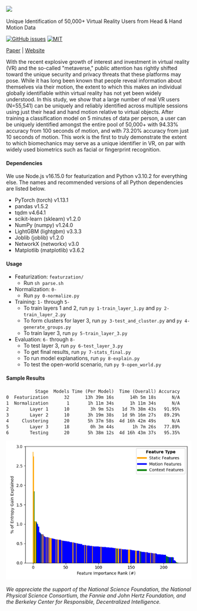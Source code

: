 ![](./thumbnail.png)

Unique Identification of 50,000+ Virtual Reality Users from Head & Hand Motion Data

[![GitHub issues](https://img.shields.io/github/issues/MetaGuard/Identification)](https://github.com/MetaGuard/Identification/issues)
[![MIT](https://img.shields.io/badge/license-MIT-brightgreen.svg)](https://github.com/MetaGuard/Identification/blob/master/LICENSE)

[Paper](https://arxiv.org/abs/2302.08927) |
[Website](https://rdi.berkeley.edu/vr-identification/)

With the recent explosive growth of interest and investment in virtual reality (VR) and the so-called "metaverse," public attention has rightly shifted toward the unique security and privacy threats that these platforms may pose. While it has long been known that people reveal information about themselves via their motion, the extent to which this makes an individual globally identifiable within virtual reality has not yet been widely understood. In this study, we show that a large number of real VR users (N=55,541) can be uniquely and reliably identified across multiple sessions using just their head and hand motion relative to virtual objects. After training a classification model on 5 minutes of data per person, a user can be uniquely identified amongst the entire pool of 50,000+ with 94.33% accuracy from 100 seconds of motion, and with 73.20% accuracy from just 10 seconds of motion. This work is the first to truly demonstrate the extent to which biomechanics may serve as a unique identifier in VR, on par with widely used biometrics such as facial or fingerprint recognition.

#### Dependencies
We use Node.js v16.15.0 for featurization and Python v3.10.2 for everything else. The names and recommended versions of all Python dependencies are listed below.
- PyTorch (torch) v1.13.1
- pandas v1.5.2
- tqdm v4.64.1
- scikit-learn (sklearn) v1.2.0
- NumPy (numpy) v1.24.0
- LightGBM (lightgbm) v3.3.3
- Joblib (joblib) v1.2.0
- NetworkX (networkx) v3.0
- Matplotlib (matplotlib) v3.6.2

#### Usage
- Featurization: `featurzation/`
  - Run `sh parse.sh`
- Normalization: `0-`
  - Run `py 0-normalize.py`
- Training: `1-` through `5-`
  - To train layers 1 and 2, run `py 1-train_layer_1.py` and `py 2-train_layer_2.py`
  - To form clusters for layer 3, run `py 3-test_and_cluster.py` and `py 4-generate_groups.py`
  - To train layer 3, run `py 5-train_layer_3.py`
- Evaluation: `6-` through `8-`
  - To test layer 3, run `py 6-test_layer_3.py`
  - To get final results, run `py 7-stats_final.py`
  - To run model explanations, run `py 8-explain.py`
  - To test the open-world scenario, run `py 9-open_world.py`

#### Sample Results
```
           Stage  Models Time (Per Model)  Time (Overall) Accuracy
0  Featurization      32      13h 39m 16s      14h 5m 18s      N/A
1  Normalization       1       1h 11m 34s      1h 11m 34s      N/A
2        Layer 1      10        3h 9m 52s   1d 7h 38m 43s   91.95%
3        Layer 2      10       3h 19m 38s   1d 9h 16m 27s   89.29%
4     Clustering      20       5h 37m 58s  4d 16h 42m 49s      N/A
5        Layer 3      18        0h 3m 44s       1h 7m 26s   77.89%
6        Testing      20       5h 38m 12s  4d 16h 43m 37s   95.35%
```

![](./stats/features.png)

_We appreciate the support of the National Science Foundation, the National Physical Science Consortium, the Fannie and John Hertz Foundation, and the Berkeley Center for Responsible, Decentralized Intelligence._
